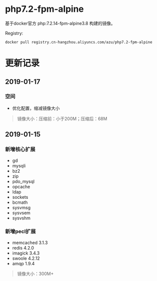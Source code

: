 # php7.2-fpm-alpine
基于docker官方 php:7.2.14-fpm-alpine3.8 构建的镜像。

Registry:
```
docker pull registry.cn-hangzhou.aliyuncs.com/azu/php7.2-fpm-alpine
```

更新记录
==============================
2019-01-17
------------------------------
### 空间
- 优化配置，缩减镜像大小
> 镜像大小：压缩前：小于200M；压缩后：68M

2019-01-15
------------------------------
### 新增核心扩展
- gd
- mysqli
- bz2
- zip
- pdo_mysql
- opcache
- ldap
- sockets
- bcmath
- sysvmsg
- sysvsem
- sysvshm

### 新增pecl扩展
- memcached 3.1.3
- redis 4.2.0
- imagick 3.4.3
- swoole 4.2.12
- amqp 1.9.4

> 镜像大小：300M+
